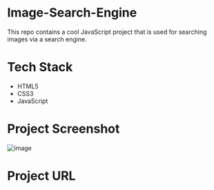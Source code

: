 # Image-Search-Engine
This repo contains a cool JavaScript project that is used for searching images via a search engine.
# Tech Stack 
<ul>
  <li>HTML5</li>
  <li>CSS3</li>
  <li>JavaScript</li>
</ul>

# Project Screenshot 
![image](https://github.com/Manishak798/Image-Search-Engine/assets/90680330/88caaae2-22c5-47c3-932c-e5fe34091495)
# Project URL
